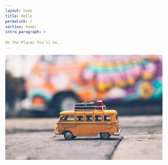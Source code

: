 ```yaml
---
layout: home
title: Hello
permalink: /
section: home/
intro_paragraph: >

Oh The Places You'll Go...
---
```

![Home Page Image](/images/homePage.jpeg)

